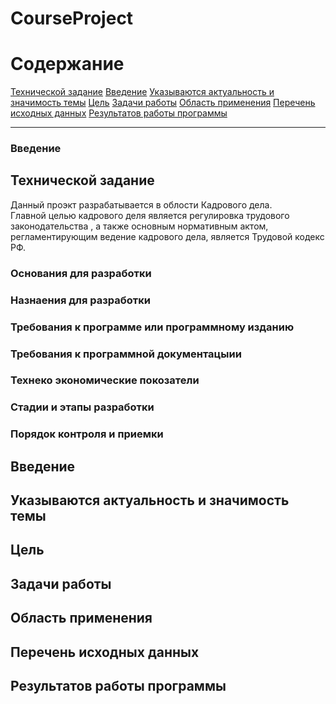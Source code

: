 # CourseProject
Содержание
=====================
[Технической задание](#texZad)
[Введение](#headers)
[Указываются актуальность и значимость темы](#headers)
[Цель](#headers)
[Задачи работы](#headers)
[Область применения](#headers)
[Перечень исходных данных](#headers)
[Результатов работы программы](#headers)


----------------------
### Введение
<a name="texZad"><h2>Технической задание</h2></a>
Данный проэкт разрабатывается в облости Кадрового дела.\
Главной целью кадрового деля является регулировка трудового законодательства , а также основным
нормативным актом, регламентирующим ведение кадрового дела, является Трудовой кодекс РФ.
### Основания для разработки
### Назнаения для разработки
### Требования к программе или программному изданию
### Требования к программной документацыии
### Технеко экономические покозатели
### Стадии и этапы разработки
### Порядок контроля и приемки
Введение
----------------------
Указываются актуальность и значимость темы
----------------------
Цель
----------------------
Задачи работы
----------------------
Область применения
----------------------
Перечень исходных данных
----------------------
Результатов работы программы
----------------------

